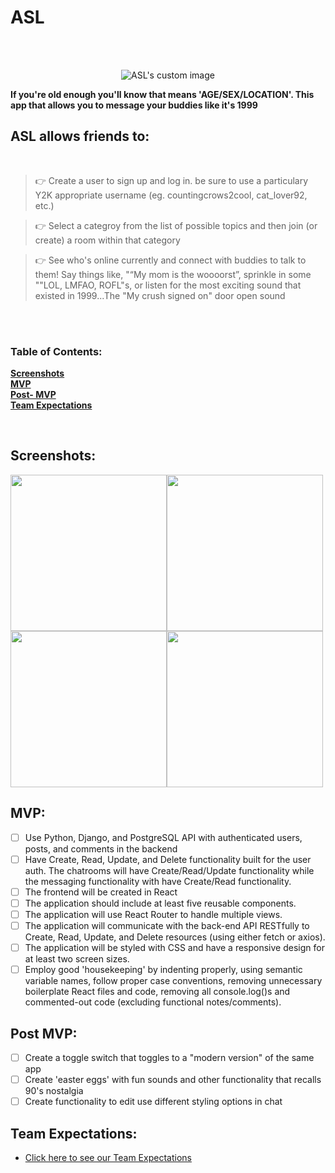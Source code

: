 # ASL

<br>
<br>

<p align="center">
  <img src="https://user-images.githubusercontent.com/123023398/229192406-9e2a75ec-9879-48b7-b9e8-3fa76511da5b.png?raw=true" alt="ASL's custom image"/>
  
 <strong>If you're old enough you'll know that means 'AGE/SEX/LOCATION'. This app that allows you to message your buddies like it's 1999</strong> 
  
## <strong>ASL</strong> allows friends to:

<br>

>👉 Create a user to sign up and log in. be sure to use a particulary Y2K appropriate username (eg. countingcrows2cool, cat_lover92, etc.)  <br>

>👉  Select a categroy from the list of possible topics and then join (or create) a room within that category<br>

>👉 See who's online currently and connect with buddies to talk to them! Say things like, "“My mom is the woooorst”, sprinkle in some ""LOL, LMFAO, ROFL"s, or listen for the most exciting sound that existed in 1999...The "My crush signed on" door open sound

<br>
<br>

### Table of Contents:
**[Screenshots](#screenshots)**<br>
**[MVP](#mvp)**<br>
**[Post- MVP](#post-mvp)**<br>
**[Team Expectations](#team-expectations)**<br>

<br>


## Screenshots: 
<img src="https://user-images.githubusercontent.com/122040169/229149567-cfe523be-969d-4359-9d6a-ddc1a9f11025.png" width="250" height="250"/><img src="https://user-images.githubusercontent.com/122040169/229150100-c7f52137-098e-4bf0-bcc3-788f79273c09.png" width="250" height="250"/><img src="https://user-images.githubusercontent.com/122040169/229150509-da15a93b-51ed-4b47-a109-379ce88646da.png" width="250" height="250"/><img src="https://user-images.githubusercontent.com/122040169/229150668-99c4e217-ae07-45d1-9a5f-0ac76c3f6ce8.png" width="250" height="250"/>
 




## MVP:

- [ ] Use  Python, Django, and PostgreSQL API with authenticated users, posts, and comments in the backend
- [ ] Have Create, Read, Update, and Delete functionality built for the user auth. The chatrooms will have Create/Read/Update functionality while the messaging functionality with have Create/Read functionality.
- [ ] The frontend will be created in React
- [ ] The application should include at least five reusable components.
- [ ] The application will use React Router to handle multiple views.
- [ ] The application will communicate with the back-end API RESTfully to Create, Read, Update, and Delete resources (using either fetch or axios).
- [ ] The application will be styled with CSS and have a responsive design for at least two screen sizes.
- [ ] Employ good 'housekeeping' by indenting properly, using semantic variable names, follow proper case conventions, removing unnecessary boilerplate React files and code, removing all console.log()s and commented-out code (excluding functional notes/comments).
 
 ## Post MVP:

- [ ] Create a toggle switch that toggles to a "modern version" of the same app
- [ ] Create 'easter eggs' with fun sounds and other functionality that recalls 90's nostalgia
- [ ] Create functionality to edit use different styling options in chat

## Team Expectations:
- [Click here to see our Team Expectations](https://docs.google.com/document/d/1teCW0Fp4VPOMndLGjpqJKjQzzns5sd7TR5XepWDAjxo/edit?usp=sharing)
